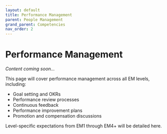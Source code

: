 ```yaml
---
layout: default
title: Performance Management
parent: People Management
grand_parent: Competencies
nav_order: 2
---
```


# Performance Management

*Content coming soon...*

This page will cover performance management across all EM levels, including:

- Goal setting and OKRs
- Performance review processes
- Continuous feedback
- Performance improvement plans
- Promotion and compensation discussions

Level-specific expectations from EM1 through EM4+ will be detailed here.